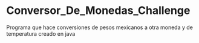 # Conversor_De_Monedas_Challenge
Programa que hace conversiones de pesos mexicanos a otra moneda y de temperatura creado en java 
